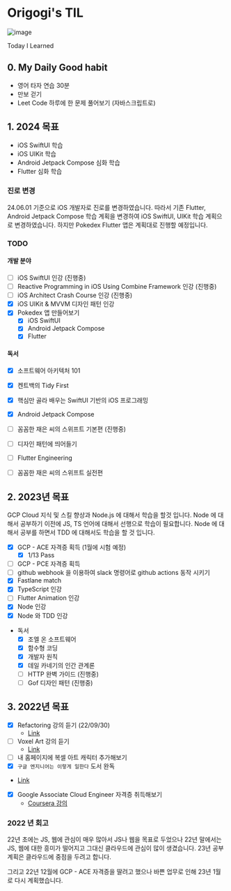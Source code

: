 # Origogi's TIL

![image](https://user-images.githubusercontent.com/35194820/194734615-1c900d04-e7dd-4cd6-b26e-a444b3d237a0.png)

Today I Learned

## 0. My Daily Good habit

- 영어 타자 연습 30분
- 만보 걷기
- Leet Code 하루에 한 문제 풀어보기 (자바스크립트로)

## 1. 2024 목표

- iOS SwiftUI 학습
- iOS UIKit 학습
- Android Jetpack Compose 심화 학습
- Flutter 심화 학습

### 진로 변경

24.06.01 기준으로 iOS 개발자로 진로를 변경하였습니다. 따라서 기존 Flutter, Android Jetpack Compose 학습 계획을 변경하여 iOS SwiftUI, UIKit 학습 계획으로 변경하였습니다.
하지만 Pokedex Flutter 앱은 계획대로 진행할 예정입니다.

### TODO

#### 개발 분야

- [ ] iOS SwiftUI 인강 (진행중)
- [ ] Reactive Programming in iOS Using Combine Framework 인강 (진행중)
- [ ] iOS Architect Crash Course 인강 (진행중)
- [x] iOS UIKit & MVVM 디자인 패턴 인강
- [x] Pokedex 앱 만들어보기
  - [x] iOS SwiftUI
  - [x] Android Jetpack Compose
  - [x] Flutter

#### 독서

- [x] 소프트웨어 아키텍처 101
- [x] 켄트백의 Tidy First
- [x] 핵심만 골라 배우는 SwiftUI 기반의 iOS 프로그래밍
- [x] Android Jetpack Compose
- [ ] 꼼꼼한 재은 씨의 스위프트 기본편 (진행중)
- [ ] 디자인 패턴에 띄어들기
- [ ] Flutter Engineering
- [ ] 꼼꼼한 재은 씨의 스위프트 실전편


## 2. 2023년 목표

GCP Cloud 지식 및 스킬 향상과 Node.js 에 대해서 학습을 할것 입니다.
Node 에 대해서 공부하기 이전에 JS, TS 언어에 대해서 선행으로 학습이 필요합니다.
Node 에 대해서 공부를 하면서 TDD 에 대해서도 학습을 할 것 입니다.

- [x] GCP - ACE 자격증 획득 (1월에 시험 예정)
  - [x] 1/13 Pass
- [ ] GCP - PCE 자격증 획득
- [ ] github webhook 을 이용하여 slack 명령어로 github actions 동작 시키기
- [x] Fastlane match
- [x] TypeScript 인강
- [ ] Flutter Animation 인강
- [x] Node 인강
- [x] Node 와 TDD 인강

- 독서
  - [x] 조엘 온 소프트웨어
  - [x] 함수형 코딩
  - [x] 개발자 원칙
  - [x] 데일 카네기의 인간 관계론
  - [ ] HTTP 완벽 가이드 (진행중)
  - [ ] Gof 디자인 패턴 (진행중)

## 3. 2022년 목표

- [x] Refactoring 강의 듣기 (22/09/30)
  - [Link](https://academy.dream-coding.com/courses/take/refactoring)
- [ ] Voxel Art 강의 듣기
  - [Link](https://www.udemy.com/course/learn-magica-voxel-create-3d-game-models-for-unity3d/)
- [ ] 내 홈페이지에 복셀 아트 캐릭터 추가해보기
- [x] `구글 엔지니어는 이렇게 일한다` 도서 완독
 - [Link](http://www.yes24.com/Product/Goods/109305490)
- [x] Google Associate Cloud Engineer 자격증 취득해보기
  - [Coursera 강의](http://www.yes24.com/Product/Goods/109305490)

### 2022 년 회고

22년 초에는 JS, 웹에 관심이 매우 많아서 JS나 웹을 목표로 두었으나 
22년 말에서는 JS, 웹에 대한 흥미가 떨어지고 그대신 클라우드에 관심이 많이 생겼습니다.
23년 공부 계획은 클라우드에 중점을 두려고 합니다.

그리고 22년 12월에 GCP - ACE 자격증을 딸려고 했으나 바쁜 업무로 인해 23년 1월로 다시 계획했습니다.


 
